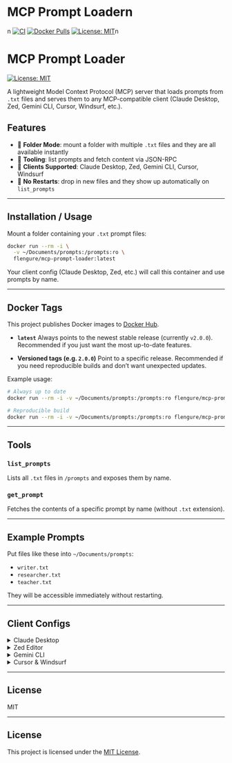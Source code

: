 # MCP Prompt Loadern
n
[![CI](https://github.com/flengure/mcp-prompt-loader/actions/workflows/release-docker.yml/badge.svg)](https://github.com/flengure/mcp-prompt-loader/actions/workflows/release-docker.yml)
 [![Docker Pulls](https://img.shields.io/docker/pulls/flengure/mcp-prompt-loader.svg)](https://hub.docker.com/r/flengure/mcp-prompt-loader)
 [![License: MIT](https://img.shields.io/badge/License-MIT-yellow.svg)](LICENSE)n
# MCP Prompt Loader
[![License: MIT](https://img.shields.io/badge/License-MIT-yellow.svg)](LICENSE)

A lightweight Model Context Protocol (MCP) server that loads prompts from `.txt` files and serves them to any MCP-compatible client (Claude Desktop, Zed, Gemini CLI, Cursor, Windsurf, etc.).

## Features
- 🔹 **Folder Mode**: mount a folder with multiple `.txt` files and they are all available instantly
- 🔹 **Tooling**: list prompts and fetch content via JSON-RPC
- 🔹 **Clients Supported**: Claude Desktop, Zed, Gemini CLI, Cursor, Windsurf
- 🔹 **No Restarts**: drop in new files and they show up automatically on `list_prompts`

---

## Installation / Usage

Mount a folder containing your `.txt` prompt files:

```bash
docker run --rm -i \
  -v ~/Documents/prompts:/prompts:ro \
  flengure/mcp-prompt-loader:latest
```

Your client config (Claude Desktop, Zed, etc.) will call this container and use prompts by name.

---

## Docker Tags

This project publishes Docker images to [Docker Hub](https://hub.docker.com/r/flengure/mcp-prompt-loader).

- **`latest`**
  Always points to the newest stable release (currently `v2.0.0`).
  Recommended if you just want the most up-to-date features.

- **Versioned tags (e.g. `2.0.0`)**
  Point to a specific release.
  Recommended if you need reproducible builds and don’t want unexpected updates.

Example usage:

```bash
# Always up to date
docker run --rm -i -v ~/Documents/prompts:/prompts:ro flengure/mcp-prompt-loader:latest

# Reproducible build
docker run --rm -i -v ~/Documents/prompts:/prompts:ro flengure/mcp-prompt-loader:2.0.0
```

---

## Tools

### `list_prompts`
Lists all `.txt` files in `/prompts` and exposes them by name.

### `get_prompt`
Fetches the contents of a specific prompt by name (without `.txt` extension).

---

## Example Prompts

Put files like these into `~/Documents/prompts`:

- `writer.txt`
- `researcher.txt`
- `teacher.txt`

They will be accessible immediately without restarting.

---

## Client Configs

<details>
<summary>Claude Desktop</summary>

```json
{
  "mcpServers": {
    "prompts: Folder": {
      "type": "stdio",
      "command": "docker",
      "args": [
        "run",
        "--rm",
        "-i",
        "-v",
        "/Users/you/Documents/prompts:/prompts:ro",
        "flengure/mcp-prompt-loader:latest"
      ]
    }
  }
}
```
</details>

<details>
<summary>Zed Editor</summary>

```json
{
  "context_servers": {
    "prompts: Folder": {
      "source": "custom",
      "command": "docker",
      "args": [
        "run",
        "--rm",
        "-i",
        "-v",
        "/Users/you/Documents/prompts:/prompts:ro",
        "flengure/mcp-prompt-loader:latest"
      ]
    }
  }
}
```
</details>

<details>
<summary>Gemini CLI</summary>

```json
{
  "mcpServers": {
    "prompts: Folder": {
      "type": "stdio",
      "command": "docker",
      "args": [
        "run",
        "--rm",
        "-i",
        "-v",
        "/Users/you/Documents/prompts:/prompts:ro",
        "flengure/mcp-prompt-loader:latest"
      ]
    }
  }
}
```
</details>

<details>
<summary>Cursor & Windsurf</summary>

Same as above — use `"mcpServers"` with the same docker run arguments.
</details>

---

## License

MIT

---

## License

This project is licensed under the [MIT License](LICENSE).
